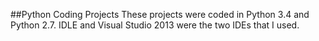 ##Python Coding Projects
These projects were coded in Python 3.4 and Python 2.7. IDLE and Visual Studio 2013 were the two IDEs that I used.
